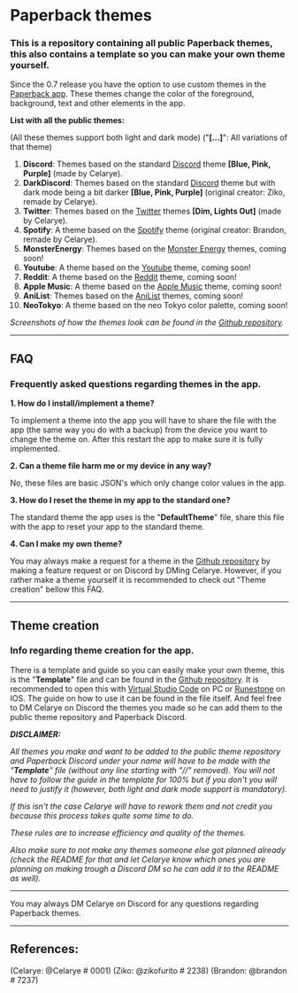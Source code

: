 # Paperback themes
### This is a repository containing all public Paperback themes, this also contains a template so you can make your own theme yourself.

Since the 0.7 release you have the option to use custom themes in the [Paperback app](https://paperback.moe/). These themes change the color of the foreground, background, text and other elements in the app.

**List with all the public themes:**

(All these themes support both light and dark mode)
("**[...]**": All variations of that theme)

1) **Discord**: Themes based on the standard [Discord](https://discord.com/) theme **[Blue, Pink, Purple]** (made by Celarye).
2) **DarkDiscord**: Themes based on the standard [Discord](https://discord.com/) theme but with dark mode being a bit darker **[Blue, Pink, Purple]** (original creator: Ziko, remade by Celarye).
3) **Twitter**: Themes based on the [Twitter](https://twitter.com/) themes **[Dim, Lights Out]** (made by Celarye).
4) **Spotify**: A theme based on the [Spotify](https://www.spotify.com/) theme (original creator: Brandon, remade by Celarye).
5) **MonsterEnergy**: Themes based on the [Monster Energy](https://www.monsterenergy.com/) themes, coming soon!
6) **Youtube**: A theme based on the [Youtube](https://www.youtube.com/) theme, coming soon!
7) **Reddit**: A theme based on the [Reddit](https://www.reddit.com/) theme, coming soon!
8) **Apple Music**: A theme based on the [Apple Music](https://music.apple.com/) theme, coming soon!
9) **AniList**: Themes based on the [AniList](https://anilist.co/) themes, coming soon!
10) **NeoTokyo**: A theme based on the neo Tokyo color palette, coming soon!

*Screenshots of how the themes look can be found in the [Github repository](https://github.com/Celarye/Paperback-themes).*

---

## FAQ
### Frequently asked questions regarding themes in the app.

**1. How do I install/implement a theme?**

To implement a theme into the app you will have to share the file with the app (the same way you do with a backup) from the device you want to change the theme on. After this restart the app to make sure it is fully implemented.

**2. Can a theme file harm me or my device in any way?**

No, these files are basic JSON's which only change color values in the app.

**3. How do I reset the theme in my app to the standard one?**

The standard theme the app uses is the "**DefaultTheme**" file, share this file with the app to reset your app to the standard theme.

**4. Can I make my own theme?**

You may always make a request for a theme in the [Github repository](https://github.com/Celarye/Paperback-themes) by making a feature request or on Discord by DMing Celarye. However, if you rather make a theme yourself it is recommended to check out "Theme creation" bellow this FAQ. 

---

## Theme creation
### Info regarding theme creation for the app.

There is a template and guide so you can easily make your own theme, this is the "**Template**" file and can be found in the [Github repository](https://github.com/Celarye/Paperback-themes). It is recommended to open this with [Virtual Studio Code](https://code.visualstudio.com/) on PC or [Runestone](https://apps.apple.com/gb/app/runestone-text-editor/id1548193893) on IOS. The guide on how to use it can be found in the file itself. And feel free to DM Celarye on Discord the themes you made so he can add them to the public theme repository and Paperback Discord.

***DISCLAIMER:***

*All themes you make and want to be added to the public theme repository and Paperback Discord under your name will have to be made with the "**Template**" file (without any line starting with "//" removed).*
*You will not have to follow the guide in the template for 100% but if you don't you will need to justify it (however, both light and dark mode support is mandatory).*

*If this isn't the case Celarye will have to rework them and not credit you because this process takes quite some time to do.*

*These rules are to increase efficiency and quality of the themes.*

*Also make sure to not make any themes someone else got planned already (check the README for that and let Celarye know which ones you are planning on making trough a Discord DM so he can add it to the README as well).*

---

You may always DM Celarye on Discord for any questions regarding Paperback themes.

---

## References:

(Celarye: @Celarye # 0001)
(Ziko: @zikofurito # 2238)
(Brandon: @brandon # 7237)